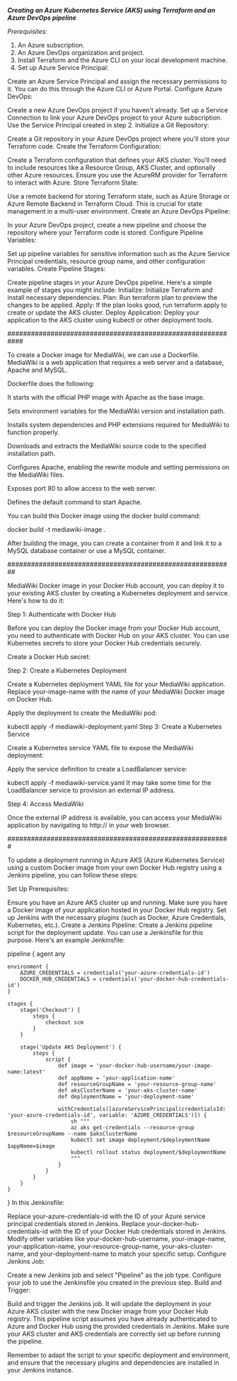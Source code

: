 ***Creating an Azure Kubernetes Service (AKS) using Terraform and an Azure DevOps pipeline***

*Prerequisites:*

1. An Azure subscription.
2. An Azure DevOps organization and project.
3. Install Terraform and the Azure CLI on your local development machine.
4. Set up Azure Service Principal:

Create an Azure Service Principal and assign the necessary permissions to it. You can do this through the Azure CLI or Azure Portal.
Configure Azure DevOps:

Create a new Azure DevOps project if you haven't already.
Set up a Service Connection to link your Azure DevOps project to your Azure subscription. Use the Service Principal created in step 2.
Initialize a Git Repository:

Create a Git repository in your Azure DevOps project where you'll store your Terraform code.
Create the Terraform Configuration:

Create a Terraform configuration that defines your AKS cluster. You'll need to include resources like a Resource Group, AKS Cluster, and optionally other Azure resources.
Ensure you use the AzureRM provider for Terraform to interact with Azure.
Store Terraform State:

Use a remote backend for storing Terraform state, such as Azure Storage or Azure Remote Backend in Terraform Cloud. This is crucial for state management in a multi-user environment.
Create an Azure DevOps Pipeline:

In your Azure DevOps project, create a new pipeline and choose the repository where your Terraform code is stored.
Configure Pipeline Variables:

Set up pipeline variables for sensitive information such as the Azure Service Principal credentials, resource group name, and other configuration variables.
Create Pipeline Stages:

Create pipeline stages in your Azure DevOps pipeline. Here's a simple example of stages you might include:
Initialize: Initialize Terraform and install necessary dependencies.
Plan: Run terraform plan to preview the changes to be applied.
Apply: If the plan looks good, run terraform apply to create or update the AKS cluster.
Deploy Application: Deploy your application to the AKS cluster using kubectl or other deployment tools.

############################################################

To create a Docker image for MediaWiki, we can use a Dockerfile. MediaWiki is a web application that requires a web server and a database, Apache and MySQL.

Dockerfile does the following:

It starts with the official PHP image with Apache as the base image.

Sets environment variables for the MediaWiki version and installation path.

Installs system dependencies and PHP extensions required for MediaWiki to function properly.

Downloads and extracts the MediaWiki source code to the specified installation path.

Configures Apache, enabling the rewrite module and setting permissions on the MediaWiki files.

Exposes port 80 to allow access to the web server.

Defines the default command to start Apache.

You can build this Docker image using the docker build command:

docker build -t mediawiki-image .

After building the image, you can create a container from it and link it to a MySQL database container or use a MySQL container.

##########################################################

MediaWiki Docker image in your Docker Hub account, you can deploy it to your existing AKS cluster by creating a Kubernetes deployment and service. Here's how to do it:

Step 1: Authenticate with Docker Hub

Before you can deploy the Docker image from your Docker Hub account, you need to authenticate with Docker Hub on your AKS cluster. You can use Kubernetes secrets to store your Docker Hub credentials securely.

Create a Docker Hub secret:

Step 2: Create a Kubernetes Deployment

Create a Kubernetes deployment YAML file for your MediaWiki application. Replace your-image-name with the name of your MediaWiki Docker image on Docker Hub.

Apply the deployment to create the MediaWiki pod:

kubectl apply -f mediawiki-deployment.yaml
Step 3: Create a Kubernetes Service

Create a Kubernetes service YAML file to expose the MediaWiki deployment:

Apply the service definition to create a LoadBalancer service:

kubectl apply -f mediawiki-service.yaml
It may take some time for the LoadBalancer service to provision an external IP address.

Step 4: Access MediaWiki

Once the external IP address is available, you can access your MediaWiki application by navigating to http://<external-ip> in your web browser.

#########################################################

To update a deployment running in Azure AKS (Azure Kubernetes Service) using a custom Docker image from your own Docker Hub registry using a Jenkins pipeline, you can follow these steps:

Set Up Prerequisites:

Ensure you have an Azure AKS cluster up and running.
Make sure you have a Docker image of your application hosted in your Docker Hub registry.
Set up Jenkins with the necessary plugins (such as Docker, Azure Credentials, Kubernetes, etc.).
Create a Jenkins Pipeline:
Create a Jenkins pipeline script for the deployment update. You can use a Jenkinsfile for this purpose. Here's an example Jenkinsfile:

pipeline {
    agent any

    environment {
        AZURE_CREDENTIALS = credentials('your-azure-credentials-id')
        DOCKER_HUB_CREDENTIALS = credentials('your-docker-hub-credentials-id')
    }

    stages {
        stage('Checkout') {
            steps {
                checkout scm
            }
        }

        stage('Update AKS Deployment') {
            steps {
                script {
                    def image = 'your-docker-hub-username/your-image-name:latest'
                    def appName = 'your-application-name'
                    def resourceGroupName = 'your-resource-group-name'
                    def aksClusterName = 'your-aks-cluster-name'
                    def deploymentName = 'your-deployment-name'

                    withCredentials([azureServicePrincipal(credentialsId: 'your-azure-credentials-id', variable: 'AZURE_CREDENTIALS')]) {
                        sh """
                        az aks get-credentials --resource-group $resourceGroupName --name $aksClusterName
                        kubectl set image deployment/$deploymentName $appName=$image
                        kubectl rollout status deployment/$deploymentName
                        """
                    }
                }
            }
        }
    }
}
In this Jenkinsfile:

Replace your-azure-credentials-id with the ID of your Azure service principal credentials stored in Jenkins.
Replace your-docker-hub-credentials-id with the ID of your Docker Hub credentials stored in Jenkins.
Modify other variables like your-docker-hub-username, your-image-name, your-application-name, your-resource-group-name, your-aks-cluster-name, and your-deployment-name to match your specific setup.
Configure Jenkins Job:

Create a new Jenkins job and select "Pipeline" as the job type.
Configure your job to use the Jenkinsfile you created in the previous step.
Build and Trigger:

Build and trigger the Jenkins job. It will update the deployment in your Azure AKS cluster with the new Docker image from your Docker Hub registry.
This pipeline script assumes you have already authenticated to Azure and Docker Hub using the provided credentials in Jenkins. Make sure your AKS cluster and AKS credentials are correctly set up before running the pipeline.

Remember to adapt the script to your specific deployment and environment, and ensure that the necessary plugins and dependencies are installed in your Jenkins instance.
